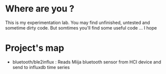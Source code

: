 # Where are you ? 

This is my experimentation lab.
You may find unfinished, untested and sometime dirty code. 
But somtimes you'll find some useful code ... I hope


# Project's map

- bluetooth/ble2influx : Reads Miija bluetooth sensor from HCI device and send to influxdb time series
